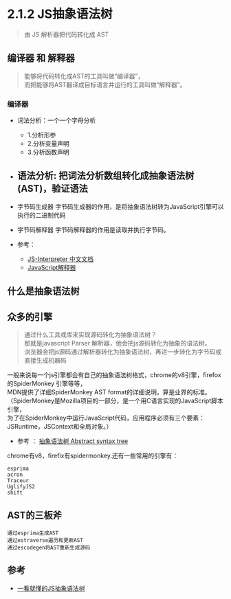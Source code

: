 # 2.1.2 JS抽象语法树
>由 JS 解析器把代码转化成 AST


## 编译器 和 解释器

>能够将代码转化成AST的工具叫做“编译器”，  
而把能够将AST翻译成目标语言并运行的工具叫做“解释器”。

### 编译器

- 词法分析：一个一个字母分析
  - 1.分析形参
  - 2.分析变量声明
  - 3.分析函数声明
- 语法分析: 把词法分析数组转化成抽象语法树(AST)，验证语法
  - 

- 字节码生成器
字节码生成器的作用，是将抽象语法树转为JavaScript引擎可以执行的二进制代码

- 字节码解释器
字节码解释器的作用是读取并执行字节码。



- 参考：  
  - [JS-Interpreter 中文文档](https://github.com/xianjiezh/js-interpreter-cn-docs)
  - [JavaScript解释器](http://javascript.ruanyifeng.com/advanced/interpreter.html)

## 什么是抽象语法树


## 众多的引擎

>通过什么工具或库来实现源码转化为抽象语法树？  
那就是javascript Parser 解析器，他会把js源码转化为抽象的语法树。  
浏览器会把js源码通过解析器转化为抽象语法树，再进一步转化为字节码或直接生成机器码  

一般来说每一个js引擎都会有自己的抽象语法树格式，chrome的v8引擎，firefox的SpiderMonkey 引擎等等，  
MDN提供了详细SpiderMonkey AST format的详细说明，算是业界的标准。  
（SpiderMonkey是Mozilla项目的一部分，是一个用C语言实现的JavaScript脚本引擎，  
为了在SpiderMonkey中运行JavaScript代码，应用程序必须有三个要素：JSRuntime，JSContext和全局对象。）

- 参考 ： [抽象语法树 Abstract syntax tree](https://juejin.im/post/5ab83f67f265da237e09b2f6)


chrome有v8，firefix有spidermonkey.还有一些常用的引擎有：
```
esprima
acron
Traceur
UglifyJS2
shift
```


## AST的三板斧
```
通过esprima生成AST
通过estraverse遍历和更新AST
通过escodegen将AST重新生成源码
```


## 参考
- [一看就懂的JS抽象语法树](https://juejin.im/post/5a2bf2dd6fb9a044fd11b0d2)
